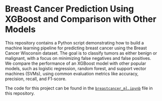 
# Breast Cancer Prediction Using XGBoost and Comparison with Other Models

This repository contains a Python script demonstrating how to build a machine learning pipeline for predicting breast cancer using the Breast Cancer Wisconsin dataset. The goal is to classify tumors as either benign or malignant, with a focus on minimizing false negatives and false positives. We compare the performance of an XGBoost model with other popular models, such as logistic regression, random forest, and support vector machines (SVMs), using common evaluation metrics like accuracy, precision, recall, and F1-score.

The code for this project can be found in the [`breastcancer_ml.ipynb`](breastcancer_ml.ipynb) file in this repository.

